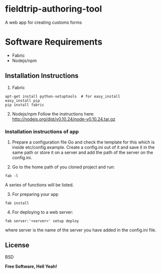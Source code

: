fieldtrip-authoring-tool
========================

A web app for creating customs forms

Software Requirements
=====================

- Fabric
- Nodejs/npm

## Installation Instructions

1. Fabric
``` 
apt-get install python-setuptools  # for easy_install
easy_install pip
pip install fabric
```
2. Nodejs/npm
Follow the instructions here:
http://nodejs.org/dist/v0.10.24/node-v0.10.24.tar.gz

### Installation instructions of app

1. Prepare a configuration file
Go and check the template for this which is inside etc/config.example. Create a config.ini out of it and save it in the same path or store it on a server and add the path of the server on the config.ini.

2. Go to the home path of you cloned project and run:
```
fab -l
```
A series of functions will be listed.

3. For preparing your app
```
fab install
```

4. For deploying to a web server:
```
fab server:'<server>' setup deploy
```
where server is the name of the server you have added in the config.ini file.

License
----

BSD


**Free Software, Hell Yeah!**

[Installation guide]:http://developer.android.com/sdk/installing/index.html










